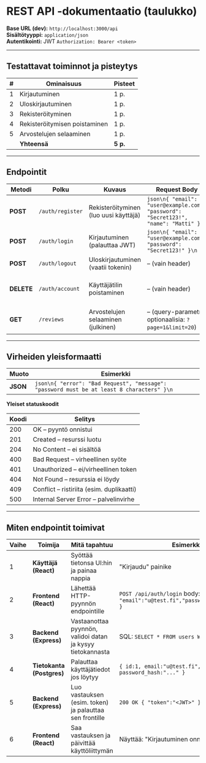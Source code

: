 # REST API -dokumentaatio (taulukko)

**Base URL (dev):** `http://localhost:3000/api`  
**Sisältötyyppi:** `application/json`  
**Autentikointi:** JWT `Authorization: Bearer <token>`

---

## Testattavat toiminnot ja pisteytys

| # | Ominaisuus                    | Pisteet |
|---|-------------------------------|---------|
| 1 | Kirjautuminen                 | 1 p.    |
| 2 | Uloskirjautuminen             | 1 p.    |
| 3 | Rekisteröityminen             | 1 p.    |
| 4 | Rekisteröitymisen poistaminen | 1 p.    |
| 5 | Arvostelujen selaaminen       | 1 p.    |
|   | **Yhteensä**                  | **5 p.**|

---

## Endpointit

| Metodi | Polku              | Kuvaus | Request Body | Response (onnistuu) | Virheet | cURL-esimerkki |
|--------|--------------------|--------|--------------|----------------------|---------|----------------|
| **POST** | `/auth/register` | Rekisteröityminen (luo uusi käyttäjä) | ```json\n{ "email": "user@example.com", "password": "Secret123!", "name": "Matti" }\n``` | **201** Created:<br>```json\n{ "id": 42, "email": "user@example.com", "name": "Matti" }\n``` | 400 Bad Request<br>409 Conflict | ```bash\ncurl -X POST http://localhost:3000/api/auth/register \\\n -H "Content-Type: application/json" \\\n -d '{"email":"user@example.com","password":"Secret123!","name":"Matti"}'\n``` |
| **POST** | `/auth/login` | Kirjautuminen (palauttaa JWT) | ```json\n{ "email": "user@example.com", "password": "Secret123!" }\n``` | **200** OK:<br>```json\n{ "token":"<JWT>", "user": { "id":42, "email":"user@example.com", "name":"Matti" } }\n``` | 401 Unauthorized | ```bash\ncurl -X POST http://localhost:3000/api/auth/login \\\n -H "Content-Type: application/json" \\\n -d '{"email":"user@example.com","password":"Secret123!"}'\n``` |
| **POST** | `/auth/logout` | Uloskirjautuminen (vaatii tokenin) | – (vain header) | **204** No Content | 401 Unauthorized | ```bash\ncurl -X POST http://localhost:3000/api/auth/logout \\\n -H "Authorization: Bearer <JWT>"\n``` |
| **DELETE** | `/auth/account` | Käyttäjätilin poistaminen | – (vain header) | **204** No Content | 401 Unauthorized<br>404 Not Found | ```bash\ncurl -X DELETE http://localhost:3000/api/auth/account \\\n -H "Authorization: Bearer <JWT>"\n``` |
| **GET** | `/reviews` | Arvostelujen selaaminen (julkinen) | – (query-parametrit optionaalisia: `?page=1&limit=20`) | **200** OK:<br>```json\n{ "items":[ { "id":1,"movie_id":"603692","title":"John Wick","rating":5,"text":"Tykkäsin!","author_email":"user@example.com","created_at":"2025-08-20T12:00:00Z"} ], "page":1,"limit":20,"total":37 }\n``` | – | ```bash\ncurl "http://localhost:3000/api/reviews?page=1&limit=10"\n``` |

---

## Virheiden yleisformaatti

| Muoto | Esimerkki |
|-------|-----------|
| **JSON** | ```json\n{ "error": "Bad Request", "message": "password must be at least 8 characters" }\n``` |

**Yleiset statuskoodit**

| Koodi | Selitys |
|-------|---------|
| 200   | OK – pyyntö onnistui |
| 201   | Created – resurssi luotu |
| 204   | No Content – ei sisältöä |
| 400   | Bad Request – virheellinen syöte |
| 401   | Unauthorized – ei/virheellinen token |
| 404   | Not Found – resurssia ei löydy |
| 409   | Conflict – ristiriita (esim. duplikaatti) |
| 500   | Internal Server Error – palvelinvirhe |

---

## Miten endpointit toimivat

| Vaihe | Toimija            | Mitä tapahtuu | Esimerkki |
|-------|--------------------|----------------|-----------|
| 1     | **Käyttäjä (React)** | Syöttää tietonsa UI:hin ja painaa nappia | "Kirjaudu" painike |
| 2     | **Frontend (React)** | Lähettää HTTP-pyynnön endpointille | `POST /api/auth/login` body: `{ "email":"u@test.fi","password":"Secret123!" }` |
| 3     | **Backend (Express)** | Vastaanottaa pyynnön, validoi datan ja kysyy tietokannasta | SQL: `SELECT * FROM users WHERE email=...` |
| 4     | **Tietokanta (Postgres)** | Palauttaa käyttäjätiedot jos löytyy | `{ id:1, email:"u@test.fi", password_hash:"..." }` |
| 5     | **Backend (Express)** | Luo vastauksen (esim. token) ja palauttaa sen frontille | `200 OK { "token":"<JWT>" }` |
| 6     | **Frontend (React)** | Saa vastauksen ja päivittää käyttöliittymän | Näyttää: "Kirjautuminen onnistui" |
